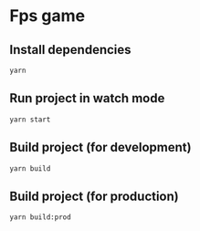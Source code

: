 # Fps game

## Install dependencies

    yarn

## Run project in watch mode

    yarn start

## Build project (for development)

    yarn build

## Build project (for production)

    yarn build:prod
